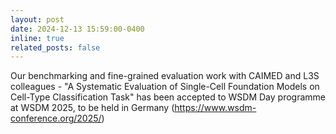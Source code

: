 ```yaml
---
layout: post
date: 2024-12-13 15:59:00-0400
inline: true
related_posts: false
---
```


Our benchmarking and fine-grained evaluation work with CAIMED and L3S colleagues - "A Systematic Evaluation of Single-Cell Foundation Models on Cell-Type Classification Task" has been accepted to WSDM Day programme at WSDM 2025, to be held in Germany (https://www.wsdm-conference.org/2025/)